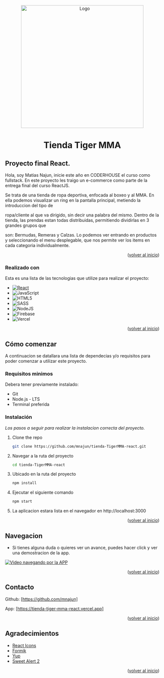 
<a name="readme-top"></a>

<!-- LOGO DE LA TIENDA -->
<br />
<div align="center">
  <a href="link-de-la-app">
    <img src="https://res.cloudinary.com/dbrmekhog/image/upload/v1695409471/a9aee1vwl7ii0xi12m3r.png" alt="Logo" width="400" height="400">
  </a>

  <h1 align="center">Tienda Tiger MMA</h1>

</div>



## Proyecto final React.

Hola, soy Matias Najun, inicie este año en CODERHOUSE el curso como fullstack. En este proyecto les traigo un e-commerce como parte de la entrega final del curso ReactJS.

Se trata de una tienda de ropa deportiva, enfocada al boxeo y al MMA. En ella podemos visualizar un ring en la pantalla principal, metiendo la introduccion del tipo de

ropa/cliente al que va dirigido, sin decir una palabra del mismo. Dentro de la tienda, las prendas estan todas distribuidas, permitiendo dividirlas en 3 grandes grupos que 

son: Bermudas, Remeras y Calzas. Lo podemos ver entrando en productos y seleccionando el menu desplegable, que nos permite ver los items en cada categoria individualmente.



<p align="right">(<a href="#readme-top">volver al inicio</a>)</p>


### Realizado con

Esta es una lista de las tecnologias que utilize para realizar el proyecto:

* [![React][React.js]][React-url]
* ![JavaScript](https://img.shields.io/badge/javascript-%23323330.svg?style=for-the-badge&logo=javascript&logoColor=%23F7DF1E)
* ![HTML5](https://img.shields.io/badge/html5-%23E34F26.svg?style=for-the-badge&logo=html5&logoColor=white)
* ![SASS](https://img.shields.io/badge/SASS-hotpink.svg?style=for-the-badge&logo=SASS&logoColor=white)
* ![NodeJS](https://img.shields.io/badge/node.js-6DA55F?style=for-the-badge&logo=node.js&logoColor=white)
* ![Firebase](https://img.shields.io/badge/firebase-%23039BE5.svg?style=for-the-badge&logo=firebase)
* ![Vercel](https://img.shields.io/badge/vercel-%23000000.svg?style=for-the-badge&logo=vercel&logoColor=white)


<p align="right">(<a href="#readme-top">volver al inicio</a>)</p>



<!-- Comenzando en el proyecto -->
## Cómo comenzar

A continuacion se datallara una lista de dependecias y/o requisitos para poder comenzar a utilizar este proyecto.

### Requisitos minimos

Debera tener previamente instalado:

* Git
* Node.js - LTS
* Terminal preferida

### Instalación

_Los pasos a seguir para realizar la instalacion correcta del proyecto._


1. Clone the repo
   ```sh
   git clone https://github.com/mnajun/tienda-TigerMMA-react.git
   ```
2. Navegar a la ruta del proyecto
    ```sh
   cd tienda-TigerMMA-react
   ```
3. Ubicado en la ruta del proyecto
   ```sh
   npm install
   ```
4. Ejecutar el siguiente comando
   ```sh
   npm start
   ```
5. La aplicacion estara lista en el navegador en http://localhost:3000

<p align="right">(<a href="#readme-top">volver al inicio</a>)</p>


<!-- Ejemplos -->
## Navegacion
* Si tienes alguna duda o quieres ver un avance, puedes hacer click y ver una demostracion de la app.



[![Video navegando por la APP](https://res.cloudinary.com/dbrmekhog/image/upload/v1695413013/ptejpzo8pgeite5gtpka.jpg)](https://vimeo.com/867386763?) 

<p align="right">(<a href="#readme-top">volver al inicio</a>)</p>

<!-- CONTACT -->
## Contacto

Github: [https://github.com/mnajun]

App: [https://tienda-tiger-mma-react.vercel.app]




<p align="right">(<a href="#readme-top">volver al inicio</a>)</p>

<!-- NOTAS FINALES -->
## Agradecimientos


* [React Icons](https://react-icons.github.io/react-icons/search)
* [Formik](https://formik.org/)
* [Yup](https://github.com/jquense/yup)
* [Sweet Alert 2](https://sweetalert2.github.io/)


<p align="right">(<a href="#readme-top">volver al inicio</a>)</p>

<!-- * -->
<!-- https://www.markdownguide.org/basic-syntax/#reference-style-links -->

[forks-shield]: https://img.shields.io/github/forks/othneildrew/Best-README-Template.svg?style=for-the-badge
[forks-url]: https://github.com/othneildrew/Best-README-Template/network/members
[stars-shield]: https://img.shields.io/github/stars/othneildrew/Best-README-Template.svg?style=for-the-badge
[issues-shield]: https://img.shields.io/github/issues/othneildrew/Best-README-Template.svg?style=for-the-badge
[issues-url]: https://github.com/othneildrew/Best-README-Template/issues
[license-shield]: https://img.shields.io/github/license/othneildrew/Best-README-Template.svg?style=for-the-badge
[license-url]: https://github.com/othneildrew/Best-README-Template/blob/master/LICENSE.txt
[github]: https://github.com
[Cloudinary]: https://cloudinary.com
[Next.js]: https://img.shields.io/badge/next.js-000000?style=for-the-badge&logo=nextdotjs&logoColor=white
[Next-url]: https://nextjs.org/
[React.js]: https://img.shields.io/badge/React-20232A?style=for-the-badge&logo=react&logoColor=61DAFB
[React-url]: https://reactjs.org/
[contributors-shield]: https://img.shields.io/github/contributors/othneildrew/Best-README-Template.svg?style=for-the-badge
[contributors-url]: https://github.com/othneildrew/Best-README-Template/graphs/contributors


